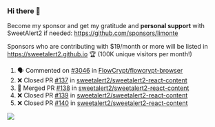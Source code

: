 ### Hi there 👋

Become my sponsor and get my gratitude and **personal support** with SweetAlert2 if needed: https://github.com/sponsors/limonte

Sponsors who are contributing with $19/month or more will be listed in https://sweetalert2.github.io 🏆 (100K unique visitors per month!)

<!--START_SECTION:activity-->
1. 🗣 Commented on [#3046](https://github.com/FlowCrypt/flowcrypt-browser/issues/3046) in [FlowCrypt/flowcrypt-browser](https://github.com/FlowCrypt/flowcrypt-browser)
2. ❌ Closed PR [#137](https://github.com/sweetalert2/sweetalert2-react-content/pull/137) in [sweetalert2/sweetalert2-react-content](https://github.com/sweetalert2/sweetalert2-react-content)
3. 🎉 Merged PR [#138](https://github.com/sweetalert2/sweetalert2-react-content/pull/138) in [sweetalert2/sweetalert2-react-content](https://github.com/sweetalert2/sweetalert2-react-content)
4. ❌ Closed PR [#139](https://github.com/sweetalert2/sweetalert2-react-content/pull/139) in [sweetalert2/sweetalert2-react-content](https://github.com/sweetalert2/sweetalert2-react-content)
5. ❌ Closed PR [#140](https://github.com/sweetalert2/sweetalert2-react-content/pull/140) in [sweetalert2/sweetalert2-react-content](https://github.com/sweetalert2/sweetalert2-react-content)
<!--END_SECTION:activity-->

![](https://github-readme-stats.vercel.app/api?username=limonte&theme=vue&show_icons=true)
